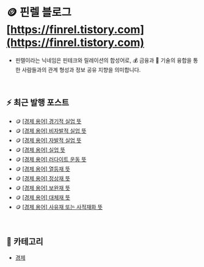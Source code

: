 # 🪙 핀렐 블로그 [https://finrel.tistory.com](https://finrel.tistory.com)
- 핀렐이라는 닉네임은 핀테크와 릴레이션의 합성어로, :moneybag: 금융과 :wrench: 기술의 융합을 통한 사람들과의 관계 형성과 정보 공유 지향을 의미합니다.  
 

<!-- :point_right:<a href="https://finrel.tistory.com" target="_blank">https://finrel.tistory.com</a> -->
<!-- GitHub의 보안 정책에 따라 HTML의 target 속성이 무시되기 때문에 링크를 새 탭에서 열 수 없습니다. -->

<br>

## :zap: 최근 발행 포스트
- 🪙 <a href="https://finrel.tistory.com/entry/%F0%9F%AA%99-%EA%B2%BD%EC%A0%9C-%EC%9A%A9%EC%96%B4-%EA%B2%BD%EA%B8%B0%EC%A0%81-%EC%8B%A4%EC%97%85-%EB%9C%BB" target="_blank">[경제 용어] 경기적 실업 뜻</a>
- 🪙 <a href="https://finrel.tistory.com/entry/%F0%9F%AA%99-%EA%B2%BD%EC%A0%9C-%EC%9A%A9%EC%96%B4-%EB%B9%84%EC%9E%90%EB%B0%9C%EC%A0%81-%EC%8B%A4%EC%97%85-%EB%9C%BB" target="_blank">[경제 용어] 비자발적 실업 뜻</a>
- 🪙 <a href="https://finrel.tistory.com/entry/%F0%9F%AA%99-%EA%B2%BD%EC%A0%9C-%EC%9A%A9%EC%96%B4-%EC%9E%90%EB%B0%9C%EC%A0%81-%EC%8B%A4%EC%97%85-%EB%9C%BB" target="_blank">[경제 용어] 자발적 실업 뜻</a>
- 🪙 <a href="https://finrel.tistory.com/entry/%F0%9F%AA%99-%EA%B2%BD%EC%A0%9C-%EC%9A%A9%EC%96%B4-%EC%8B%A4%EC%97%85-%EB%9C%BB" target="_blank">[경제 용어] 실업 뜻</a>
- 🪙 <a href="https://finrel.tistory.com/entry/%F0%9F%AA%99-%EA%B2%BD%EC%A0%9C-%EC%9A%A9%EC%96%B4-%EB%9F%AC%EB%8B%A4%EC%9D%B4%ED%8A%B8-%EC%9A%B4%EB%8F%99-%EB%9C%BB" target="_blank">[경제 용어] 러다이트 운동 뜻</a>
- 🪙 <a href="https://finrel.tistory.com/entry/%F0%9F%AA%99-%EA%B2%BD%EC%A0%9C-%EC%9A%A9%EC%96%B4-%EC%97%B4%EB%93%B1%EC%9E%AC-%EB%9C%BB" target="_blank">[경제 용어] 열등재 뜻</a>
- 🪙 <a href="https://finrel.tistory.com/entry/%F0%9F%AA%99-%EA%B2%BD%EC%A0%9C-%EC%9A%A9%EC%96%B4-%EC%A0%95%EC%83%81%EC%9E%AC-%EB%9C%BB" target="_blank">[경제 용어] 정상재 뜻</a>
- 🪙 <a href="https://finrel.tistory.com/entry/%F0%9F%AA%99-%EA%B2%BD%EC%A0%9C-%EC%9A%A9%EC%96%B4-%EB%B3%B4%EC%99%84%EC%9E%AC-%EB%9C%BB" target="_blank">[경제 용어] 보완재 뜻</a>
- 🪙 <a href="https://finrel.tistory.com/entry/%F0%9F%AA%99-%EA%B2%BD%EC%A0%9C-%EC%9A%A9%EC%96%B4-%EB%8C%80%EC%B2%B4%EC%9E%AC-%EB%9C%BB" target="_blank">[경제 용어] 대체재 뜻</a>
- 🪙 <a href="https://finrel.tistory.com/entry/%F0%9F%AA%99-%EA%B2%BD%EC%A0%9C-%EC%9A%A9%EC%96%B4-%EC%82%AC%EC%9C%A0%EC%9E%AC-%EB%98%90%EB%8A%94-%EC%82%AC%EC%A0%81%EC%9E%AC%ED%99%94-%EB%9C%BB" target="_blank">[경제 용어] 사유재 또는 사적재화 뜻</a>

<br>

## 📌 카테고리
- [경제](https://github.com/jectgenius/finrel-blog/tree/main/경제)
